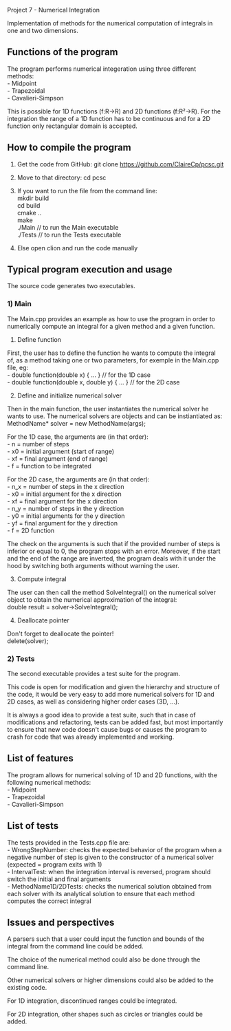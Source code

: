 Project 7 - Numerical Integration

Implementation of methods for the numerical computation of integrals in one and two dimensions.

## Functions of the program ##
The program performs numerical integeration using three different methods:
<br />	- Midpoint
<br />	- Trapezoidal
<br />	- Cavalieri-Simpson

This is possible for 1D functions (f:R->R) and 2D functions (f:R²->R).
For the integration the range of a 1D function has to be continuous and for a 2D function only rectangular domain is accepted.

## How to compile the program ##

1) Get the code from GitHub: git clone https://github.com/ClaireCp/pcsc.git

2) Move to that directory: cd pcsc

3) If you want to run the file from the command line: 
<br />	mkdir build
<br />	cd build
<br />	cmake ..
<br /> 	make
<br />	./Main   // to run the Main executable
<br />	./Tests  // to run the Tests executable

4) Else open clion and run the code manually


## Typical program execution and usage ##
The source code generates two executables.

### 1) Main ###
The Main.cpp provides an example as how to use the program in order to numerically compute an integral for a given method and a given function.

1) Define function

First, the user has to define the function he wants to compute the integral of, as a method taking one or two parameters, for exemple in the Main.cpp file, eg:
<br />	- double function(double x) { ... } // for the 1D case
<br />	- double function(double x, double y) { ... } // for the 2D case

2) Define and initialize numerical solver

Then in the main function, the user instantiates the numerical solver he wants to use. The numerical solvers are objects and can be instiantiated as:
<br />    MethodName* solver = new MethodName(args);

For the 1D case, the arguments are (in that order):
<br />	- n = number of steps
<br />	- x0 = initial argument (start of range)
<br />	- xf = final argument (end of range)
<br />	- f = function to be integrated

For the 2D case, the arguments are (in that order):
<br />	- n_x = number of steps in the x direction
<br />	- x0 = initial argument for the x direction
<br />	- xf = final argument for the x direction
<br />	- n_y = number of steps in the y direction
<br />	- y0 = initial arguments for the y direction
<br />	- yf = final argument for the y direction
<br />	- f = 2D function

The check on the arguments is such that if the provided number of steps is inferior or equal to 0, the program stops with an error. Moreover, if the start and the end of the range are inverted, the  program deals with it under the hood by switching both arguments without warning the user.

3) Compute integral

The user can then call the method SolveIntegral() on the numerical solver object to obtain the numerical approximation of the integral:
<br />	double result = solver->SolveIntegral();

4) Deallocate pointer

Don't forget to deallocate the pointer!
<br />	delete(solver);

### 2) Tests ###
The second executable provides a test suite for the program.

This code is open for modification and given the hierarchy and structure of the code, it would be very easy to add more numerical solvers for 1D and 2D cases, as well as considering higher order cases (3D, ...). 

It is always a good idea to provide a test suite, such that in case of modifications and refactoring, tests can be added fast, but most importantly to ensure that new code doesn't cause bugs or causes the program to crash for code that was already implemented and working.


## List of features ##
The program allows for numerical solving of 1D and 2D functions, with the following numerical methods:
<br />	- Midpoint
<br />	- Trapezoidal
<br />	- Cavalieri-Simpson

## List of tests ##
The tests provided in the Tests.cpp file are:
<br />	- WrongStepNumber: checks the expected behavior of the program when a negative number of step is given to the constructor of a numerical solver (expected = program exits with 1)
<br />	- IntervalTest: when the integration interval is reversed, program should switch the initial and final arguments
<br />	- MethodName1D/2DTests: checks the numerical solution obtained from each solver with its analytical solution to ensure that each method computes the correct integral

## Issues and perspectives ##
A parsers such that a user could input the function and bounds of the integral from the command line could be added.

The choice of the numerical method could also be done through the command line.

Other numerical solvers or higher dimensions could also be added to the existing code.

For 1D integration, discontinued ranges could be integrated.

For 2D integration, other shapes such as circles or triangles could be added.






